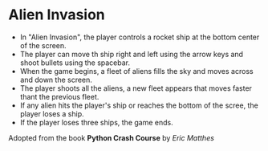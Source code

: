 # Alien Invasion
- In "Alien Invasion", the player controls a rocket ship at the bottom center of the screen.
- The player can move th ship right and left using the arrow keys and shoot bullets using the spacebar.
- When the game begins, a fleet of aliens fills the sky and moves across and down the screen.
- The player shoots all the aliens, a new fleet appears that moves faster thant the previous fleet. 
- If any alien hits the player's ship or reaches the bottom of the scree, the player loses a ship.
- If the player loses three ships, the game ends.

Adopted from the book __Python Crash Course__ by *Eric Matthes*